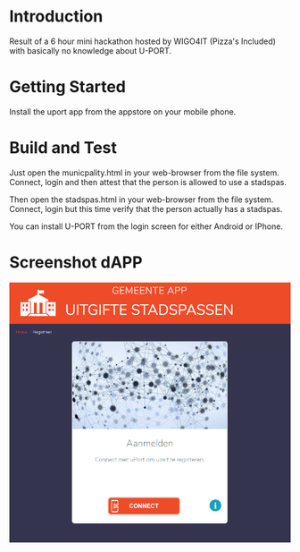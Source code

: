 # Introduction 
Result of a 6 hour mini hackathon hosted by WIGO4IT (Pizza's Included) with basically no knowledge about U-PORT.

# Getting Started
Install the uport app from the appstore on your mobile phone.

# Build and Test

Just open the municpality.html in your web-browser from the file system.
Connect, login and then attest that the person is allowed to use a stadspas.

Then open the stadspas.html  in your web-browser from the file system.
Connect, login but this time verify that the person actually has a stadspas.

You can install U-PORT from the login screen for either Android or IPhone.

# Screenshot dAPP

![Image of dAPP](./doc/screenshot1.png)